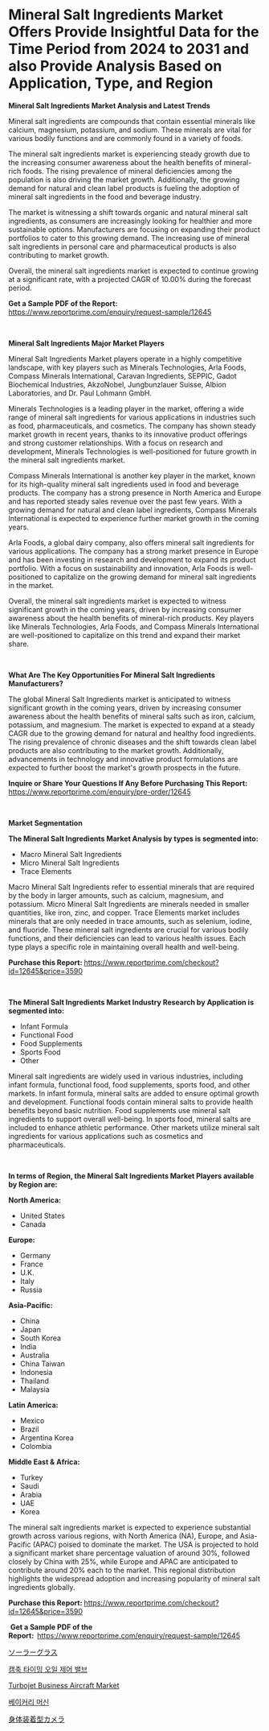 <p><h1>Mineral Salt Ingredients Market Offers Provide Insightful Data for the Time Period from 2024 to 2031 and also Provide Analysis Based on Application, Type, and Region</h1></p><p><strong>Mineral Salt Ingredients Market Analysis and Latest Trends</strong></p>
<p><p>Mineral salt ingredients are compounds that contain essential minerals like calcium, magnesium, potassium, and sodium. These minerals are vital for various bodily functions and are commonly found in a variety of foods.</p><p>The mineral salt ingredients market is experiencing steady growth due to the increasing consumer awareness about the health benefits of mineral-rich foods. The rising prevalence of mineral deficiencies among the population is also driving the market growth. Additionally, the growing demand for natural and clean label products is fueling the adoption of mineral salt ingredients in the food and beverage industry.</p><p>The market is witnessing a shift towards organic and natural mineral salt ingredients, as consumers are increasingly looking for healthier and more sustainable options. Manufacturers are focusing on expanding their product portfolios to cater to this growing demand. The increasing use of mineral salt ingredients in personal care and pharmaceutical products is also contributing to market growth.</p><p>Overall, the mineral salt ingredients market is expected to continue growing at a significant rate, with a projected CAGR of 10.00% during the forecast period.</p></p>
<p><strong>Get a Sample PDF of the Report:&nbsp;</strong> <a href="https://www.reportprime.com/enquiry/request-sample/12645">https://www.reportprime.com/enquiry/request-sample/12645</a></p>
<p>&nbsp;</p>
<p><strong>Mineral Salt Ingredients Major Market Players</strong></p>
<p><p>Mineral Salt Ingredients Market players operate in a highly competitive landscape, with key players such as Minerals Technologies, Arla Foods, Compass Minerals International, Caravan Ingredients, SEPPIC, Gadot Biochemical Industries, AkzoNobel, Jungbunzlauer Suisse, Albion Laboratories, and Dr. Paul Lohmann GmbH.</p><p>Minerals Technologies is a leading player in the market, offering a wide range of mineral salt ingredients for various applications in industries such as food, pharmaceuticals, and cosmetics. The company has shown steady market growth in recent years, thanks to its innovative product offerings and strong customer relationships. With a focus on research and development, Minerals Technologies is well-positioned for future growth in the mineral salt ingredients market.</p><p>Compass Minerals International is another key player in the market, known for its high-quality mineral salt ingredients used in food and beverage products. The company has a strong presence in North America and Europe and has reported steady sales revenue over the past few years. With a growing demand for natural and clean label ingredients, Compass Minerals International is expected to experience further market growth in the coming years.</p><p>Arla Foods, a global dairy company, also offers mineral salt ingredients for various applications. The company has a strong market presence in Europe and has been investing in research and development to expand its product portfolio. With a focus on sustainability and innovation, Arla Foods is well-positioned to capitalize on the growing demand for mineral salt ingredients in the market.</p><p>Overall, the mineral salt ingredients market is expected to witness significant growth in the coming years, driven by increasing consumer awareness about the health benefits of mineral-rich products. Key players like Minerals Technologies, Arla Foods, and Compass Minerals International are well-positioned to capitalize on this trend and expand their market share.</p></p>
<p>&nbsp;</p>
<p><strong>What Are The Key Opportunities For Mineral Salt Ingredients Manufacturers?</strong></p>
<p><p>The global Mineral Salt Ingredients market is anticipated to witness significant growth in the coming years, driven by increasing consumer awareness about the health benefits of mineral salts such as iron, calcium, potassium, and magnesium. The market is expected to expand at a steady CAGR due to the growing demand for natural and healthy food ingredients. The rising prevalence of chronic diseases and the shift towards clean label products are also contributing to the market growth. Additionally, advancements in technology and innovative product formulations are expected to further boost the market's growth prospects in the future.</p></p>
<p><strong>Inquire or Share Your Questions If Any Before Purchasing This Report:</strong> <a href="https://www.reportprime.com/enquiry/pre-order/12645">https://www.reportprime.com/enquiry/pre-order/12645</a></p>
<p>&nbsp;</p>
<p><strong>Market Segmentation</strong></p>
<p><strong>The Mineral Salt Ingredients Market Analysis by types is segmented into:</strong></p>
<p><ul><li>Macro Mineral Salt Ingredients</li><li>Micro Mineral Salt Ingredients</li><li>Trace Elements</li></ul></p>
<p><p>Macro Mineral Salt Ingredients refer to essential minerals that are required by the body in larger amounts, such as calcium, magnesium, and potassium. Micro Mineral Salt Ingredients are minerals needed in smaller quantities, like iron, zinc, and copper. Trace Elements market includes minerals that are only needed in trace amounts, such as selenium, iodine, and fluoride. These mineral salt ingredients are crucial for various bodily functions, and their deficiencies can lead to various health issues. Each type plays a specific role in maintaining overall health and well-being.</p></p>
<p><strong>Purchase this Report:&nbsp;</strong><a href="https://www.reportprime.com/checkout?id=12645&price=3590">https://www.reportprime.com/checkout?id=12645&price=3590</a></p>
<p>&nbsp;</p>
<p><strong>The Mineral Salt Ingredients Market Industry Research by Application is segmented into:</strong></p>
<p><ul><li>Infant Formula</li><li>Functional Food</li><li>Food Supplements</li><li>Sports Food</li><li>Other</li></ul></p>
<p><p>Mineral salt ingredients are widely used in various industries, including infant formula, functional food, food supplements, sports food, and other markets. In infant formula, mineral salts are added to ensure optimal growth and development. Functional foods contain mineral salts to provide health benefits beyond basic nutrition. Food supplements use mineral salt ingredients to support overall well-being. In sports food, mineral salts are included to enhance athletic performance. Other markets utilize mineral salt ingredients for various applications such as cosmetics and pharmaceuticals.</p></p>
<p>&nbsp;</p>
<p><strong>In terms of Region, the Mineral Salt Ingredients Market Players available by Region are:</strong></p>
<p>
    <p> <strong> North America: </strong>
        <ul>
            <li>United States</li>
            <li>Canada</li>
        </ul>
        </p> 
    <p> <strong> Europe: </strong>
        <ul>
            <li>Germany</li>
            <li>France</li>
            <li>U.K.</li>
            <li>Italy</li>
            <li>Russia</li>
        </ul>
        </p> 
    <p> <strong> Asia-Pacific: </strong>
        <ul>
            <li>China</li>
            <li>Japan</li>
            <li>South Korea</li>
            <li>India</li>
            <li>Australia</li>
            <li>China Taiwan</li>
            <li>Indonesia</li>
            <li>Thailand</li>
            <li>Malaysia</li>
        </ul>
        </p> 
    <p> <strong> Latin America: </strong>
        <ul>
            <li>Mexico</li>
            <li>Brazil</li>
            <li>Argentina Korea</li>
            <li>Colombia</li>
        </ul>
        </p> 
    <p> <strong> Middle East & Africa: </strong>
        <ul>
            <li>Turkey</li>
            <li>Saudi</li>
            <li>Arabia</li>
            <li>UAE</li>
            <li>Korea</li>
        </ul>
    </p>
    </p>
<p><p>The mineral salt ingredients market is expected to experience substantial growth across various regions, with North America (NA), Europe, and Asia-Pacific (APAC) poised to dominate the market. The USA is projected to hold a significant market share percentage valuation of around 30%, followed closely by China with 25%, while Europe and APAC are anticipated to contribute around 20% each to the market. This regional distribution highlights the widespread adoption and increasing popularity of mineral salt ingredients globally.</p></p>
<p><strong>Purchase this Report: </strong><a href="https://www.reportprime.com/checkout?id=12645&price=3590">https://www.reportprime.com/checkout?id=12645&price=3590</a></p>
<p>&nbsp;<strong>Get a Sample PDF of the Report:&nbsp;&nbsp;</strong><a href="https://www.reportprime.com/enquiry/request-sample/12645">https://www.reportprime.com/enquiry/request-sample/12645</a></p>
<p><strong></strong></p>
<p><p><a href="https://github.com/ycmtqqhvk3273/Market-Research-Report-List-1/blob/main/281611417243.md">ソーラーグラス</a></p><p><a href="https://github.com/lkwggful07722/Market-Research-Report-List-1/blob/main/427885415963.md">캠축 타이밍 오일 제어 밸브</a></p><p><a href="https://issuu.com/reportprime-2/docs/turbojet-business-aircraft-market-size-2030.pptx">Turbojet Business Aircraft Market</a></p><p><a href="https://github.com/ZacharyScthmitt4465/Market-Research-Report-List-1/blob/main/816409815964.md">베이커리 머신</a></p><p><a href="https://github.com/mathieurico66/Market-Research-Report-List-1/blob/main/816533517244.md">身体装着型カメラ</a></p></p>
